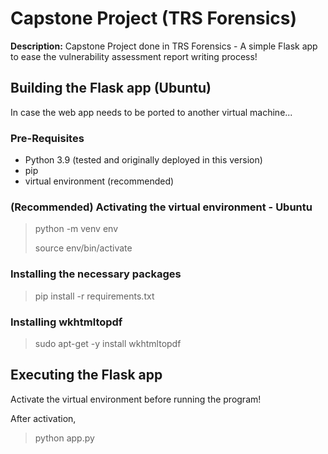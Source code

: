 # Capstone Project (TRS Forensics)

**Description:** Capstone Project done in TRS Forensics - A simple Flask app to ease the vulnerability assessment report writing process!

## Building the Flask app (Ubuntu)

In case the web app needs to be ported to another virtual machine...

### Pre-Requisites

- Python 3.9 (tested and originally deployed in this version)
- pip
- virtual environment (recommended)

### (Recommended) Activating the virtual environment - Ubuntu

> python -m venv env
> 
> source env/bin/activate

### Installing the necessary packages

> pip install -r requirements.txt

### Installing wkhtmltopdf

> sudo apt-get -y install wkhtmltopdf

## Executing the Flask app

Activate the virtual environment before running the program!

After activation,

> python app.py
